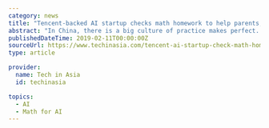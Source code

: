 ```yaml
---
category: news
title: "Tencent-backed AI startup checks math homework to help parents, teachers"
abstract: "In China, there is a big culture of practice makes perfect. As such, school homework is a battlefield not only for Chinese children but also for their parents and teachers, who have the task of reviewing assignments. Technology is increasingly lending a ..."
publishedDateTime: 2019-02-11T00:00:00Z
sourceUrl: https://www.techinasia.com/tencent-ai-startup-check-math-homework
type: article

provider:
  name: Tech in Asia
  id: techinasia

topics:
  - AI
  - Math for AI
---
```

